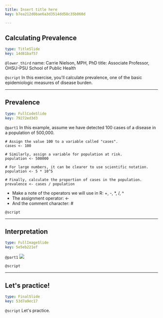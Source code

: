 ```yaml
---
title: Insert title here
key: b7ea212d0bae6a3d3514dd58c35b060d

---
```

## Calculating Prevalence

```yaml
type: TitleSlide
key: 14d81baf57
```





`@lower_third`
name: Carrie Nielson, MPH, PhD
title: Associate Professor, OHSU-PSU School of Public Health

`@script`
In this exercise, you'll calculate prevalence, one of the basic epidemiologic measures of disease burden.



---
## Prevalence

```yaml
type: FullCodeSlide
key: 79272ed3d3
```

`@part1`
In this example, assume we have detected 100 cases of a disease in a population of 500,000. 

```
# Assign the value 100 to a variable called "cases".
cases <- 100

# Similarly, assign a variable for population at risk.
population <- 500000

# For large numbers, it can be clearer to use scientific notation.
population <- 5 * 10^5

# Finally, calculate the proportion of cases in the population.
prevalence <- cases / population

```

- Make a note of the operators we will use in R:  +, -, *, /, ^
- The assignment operator: <- 
- And the comment character: #





`@script`




---
## Interpretation

```yaml
type: FullImageSlide
key: 5e5eb221ef
```

`@part1`
![](image-url)





`@script`




---
## Let's practice!

```yaml
type: FinalSlide
key: 53d7a9ec17
```






`@script`
Let's practice.


